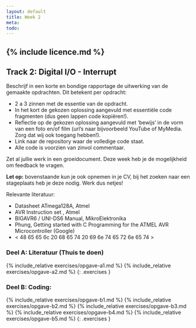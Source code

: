 ```yaml
---
layout: default
title: Week 2
meta: 
todo: 
---
```

{% include licence.md %}
---

## Track 2: Digital I/O - Interrupt

Beschrijf in een korte en bondige rapportage de uitwerking van de gemaakte opdrachten. Dit betekent per opdracht:
* 2 a 3 zinnen met de essentie van de opdracht.
* In het kort de gekozen oplossing aangevuld met essentiële code fragmenten (dus geen lappen code kopiëren!).
* Reflectie op de gekozen oplossing aangevuld met ‘bewijs’ in de vorm van een foto en/of film (url’s naar bijvoorbeeld YouTube of MyMedia. Zorg dat wij ook toegang hebben!).
* Link naar de repository waar de volledige code staat.
* Alle code is voorzien van zinvol commentaar.

Zet al jullie werk in een groeidocument. Deze week heb je de mogelijkheid om feedback te vragen.

**Let op:** bovenstaande kun je ook opnemen in je CV, bij het zoeken naar een stageplaats heb je deze nodig. Werk dus netjes!

Relevante literatuur:
* Datasheet ATmega128A, Atmel
* AVR Instruction set , Atmel
* BIGAVR6 / UNI-DS6 Manual, MikroElektronika
* Phung, Getting started with C Programming for the ATMEL AVR Microcontroller (Google)
* < 48 65 65 6c 20 68 65 74 20 69 6e 74 65 72 6e 65 74 >

### Deel A: Literatuur (Thuis te doen)
{% include_relative exercises/opgave-a1.md %}
{% include_relative exercises/opgave-a2.md %}
{: .exercises }

### Deel B: Coding:
{% include_relative exercises/opgave-b1.md %}
{% include_relative exercises/opgave-b2.md %}
{% include_relative exercises/opgave-b3.md %}
{% include_relative exercises/opgave-b4.md %}
{% include_relative exercises/opgave-b5.md %}
{: .exercises }


